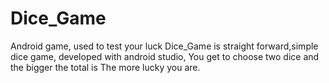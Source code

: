 # Dice_Game
Android game, used to test your luck
Dice_Game is straight forward,simple dice game, developed with android studio, 
You get to choose two dice and the bigger the total is The more lucky you are.

